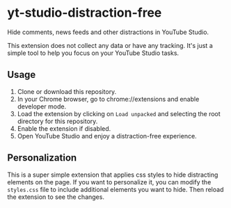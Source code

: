 # yt-studio-distraction-free
Hide comments, news feeds and other distractions in YouTube Studio.

This extension does not collect any data or have any tracking. It's just a simple tool to help you focus on your YouTube Studio tasks.

## Usage

1. Clone or download this repository.
2. In your Chrome browser, go to chrome://extensions and enable developer mode.
3. Load the extension by clicking on `Load unpacked` and selecting the root directory for this repository.
4. Enable the extension if disabled.
5. Open YouTube Studio and enjoy a distraction-free experience.

## Personalization
This is a super simple extension that applies css styles to hide distracting elements on the page. If you want to personalize it, you can modify the `styles.css` file to include additional elements you want to hide. Then reload the extension to see the changes.

